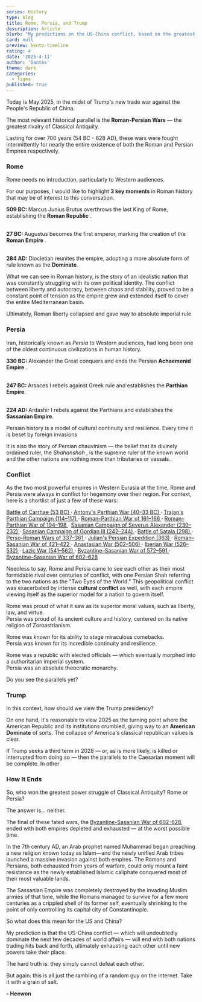 ```yaml
---
series: History
type: blog
title: Rome, Persia, and Trump
description: Article
blurb: "My predictions on the US-China conflict, based on the greatest rivalry of classical antiquity."
card: null
preview: bento-timeline
rating: 4
date: '2025-4-11'
author: 'Dantès'
theme: dark
categories:
  - figma
published: true
---
```


<script>
  import Counter from './counter.svelte'
</script>


Today is May 2025, in the midst of Trump's new trade war against the People's Republic of China.

The most relevant historical parallel is the <b>Roman-Persian Wars</b> — the greatest rivalry of Classical Antiquity.

Lasting for over 700 years (54 BC - 628 AD), these wars were fought intermittently for nearly the entire
existence of both the Roman and Persian Empires respectively.


### Rome

Rome needs no introduction, particularly to Western audiences.

For our purposes, I would like to highlight <b> 3 key moments </b> in Roman history that may be of interest to this conversation.

<b> 509 BC: </b> Marcus Junius Brutus overthrows the last King of Rome, establishing the <b>Roman Republic </b>. <br><br>

<b> 27 BC: </b> Augustus becomes the first emperor, marking the creation of the  <b>Roman Empire </b>. <br><br>

<b> 284 AD: </b> Diocletian reunites the empire, adopting a more absolute form of rule known as the <b>Dominate</b>.

What we can see in Roman history, is the story of an idealistic nation that was constantly struggling with its own political identity. The conflict between liberty and autocracy, between chaos and stability, proved to be a constant point of tension as the empire grew and extended itself to cover the entire Mediterranean basin.

Ultimately, Roman liberty collapsed and gave way to absolute imperial rule


### Persia

Iran, historically known as <i>Persia</i> to Western audiences, had long been one of the oldest continuous civilizations in human history.



<b> 330 BC: </b> Alexander the Great conquers and ends the Persian <b> Achaemenid Empire </b>. <br><br>

<b> 247 BC: </b> Arsaces I rebels against Greek rule and establishes the <b>Parthian Empire</b>. <br><br>

<b> 224 AD: </b> Ardashir I rebels against the Parthians and establishes the <b>Sassanian Empire</b>.

Persian history is a model of cultural continuity and resilience. Every time it is beset by foreign invasions

It is also the story of Persian chauvinism — the belief that its divinely ordained ruler, the <i> Shahanshah </i>, is the supreme ruler of the known world and the other nations are nothing more than tributaries or vassals.


### Conflict

As the two most powerful empires in Western Eurasia at the time, Rome and Persia were always in conflict for hegemony over their region. For context, here is a shortlist of just a few of these wars:

<a href='https://en.wikipedia.org/wiki/Battle_of_Carrhae'>
Battle of Carrhae (53 BC)
</a> ·

<a href='https://en.wikipedia.org/wiki/Antony%27s_Atropatene_campaign'>
Antony's Parthian War (40–33 BC)
</a> ·

<a href='https://en.wikipedia.org/wiki/Trajan%27s_Parthian_campaign'>
Trajan's Parthian Campaign (114–117)
</a> ·

<a href='https://en.wikipedia.org/wiki/Roman%E2%80%93Parthian_War_of_161%E2%80%93166'>
Roman–Parthian War of 161–166
</a> ·

<a href='https://en.wikipedia.org/wiki/Roman%E2%80%93Parthian_War_of_194%E2%80%93198'>
Roman–Parthian War of 194–198
</a> ·

<a href='https://en.wikipedia.org/wiki/Sasanian_campaign_of_Severus_Alexander'>
Sasanian Campaign of Severus Alexander (230–232)
</a> ·

<a href='https://en.wikipedia.org/wiki/Sasanian_campaign_of_Gordian_III'>
Sasanian Campaign of Gordian III (242–244)
</a> ·

<a href='https://en.wikipedia.org/wiki/Battle_of_Satala_(298)'>
Battle of Satala (298)
</a> ·

<a href='https://en.wikipedia.org/wiki/Perso-Roman_wars_of_337%E2%80%93361'>
Perso-Roman Wars of 337–361
</a> ·

<a href='https://en.wikipedia.org/wiki/Julian%27s_Persian_expedition'>
Julian's Persian Expedition (363)
</a> ·

<a href='https://en.wikipedia.org/wiki/Roman%E2%80%93Sasanian_War_of_421%E2%80%93422'>
Roman–Sasanian War of 421–422
</a> ·

<a href='https://en.wikipedia.org/wiki/Anastasian_War'>
Anastasian War (502–506)
</a> ·

<a href='https://en.wikipedia.org/wiki/Iberian_War'>
Iberian War (526–532)
</a> ·

<a href='https://en.wikipedia.org/wiki/Lazic_War'>
Lazic War (541–562)
</a> ·

<a href='https://en.wikipedia.org/wiki/Byzantine%E2%80%93Sasanian_War_of_572%E2%80%93591'>
Byzantine–Sasanian War of 572–591
</a> ·

<a href='https://en.wikipedia.org/wiki/Byzantine%E2%80%93Sasanian_War_of_602%E2%80%93628'>
Byzantine–Sasanian War of 602–628
</a>


Needless to say, Rome and Persia came to see each other as their most formidable rival over centuries of conflict, with one Persian Shah referring to the two nations as the "Two Eyes of the World." This geopolitical conflict was exacerbated by intense <b>cultural conflict</b> as well, with each empire viewing itself as the superior model for a nation to govern itself.

Rome was proud of what it saw as its superior moral values, such as liberty, law, and virtue. <br>
Persia was proud of its ancient culture and history, centered on its native religion of Zoroastrianism.

Rome was known for its ability to stage miraculous comebacks. <br>
Persia was known for its incredible continuity and resilience.

Rome was a republic with elected officials — which eventually morphed into a authoritarian imperial system. <br>
Persia was an absolute theocratic monarchy.

Do you see the parallels yet?


### Trump


In this context, how should we view the Trump presidency?

On one hand, it's reasonable to view 2025 as the turning point where the American Republic and its institutions crumbled, giving way to an <b>American Dominate</b> of sorts. The collapse of America's classical republican values is clear.

If Trump seeks a third term in 2028 — or, as is more likely, is killed or interrupted from doing so — then the parallels to the Caesarian
moment will be complete. In other



### How It Ends

So, who won the greatest power struggle of Classical Antiquity? Rome or Persia?

The answer is... neither.

The final of these fated wars, the <a href = 'https://en.wikipedia.org/wiki/Byzantine%E2%80%93Sasanian_War_of_602%E2%80%93628'>Byzantine-Sasanian War of 602-628</a>, ended with both empires depleted and exhausted — at the worst possible time.

In the 7th century AD, an Arab prophet named Muhammad began preaching a new religion known today as Islam—and the newly
unified Arab tribes launched a massive invasion against both empires. The Romans and Persians, both exhausted from years of warfare,
could only mount a faint resistance as the newly established Islamic caliphate conquered most of their most valuable lands.

The Sassanian Empire was completely destroyed by the invading Muslim armies of that time, while the Romans managed to survive for a few
more centuries as a crippled shell of its former self, eventually shrinking to the point of only controlling its capital city of Constantinople.

So what does this mean for the US and China?

My prediction is that the US-China conflict — which will undoubtedly dominate the next few decades of world affairs — will end with both nations trading hits back and forth, ultimately exhausting each other until new powers take their place.

The hard truth is: they simply cannot defeat each other.

But again: this is all just the rambling of a random guy on the internet. Take it with a grain of salt.

<b> - Heewon </b>

